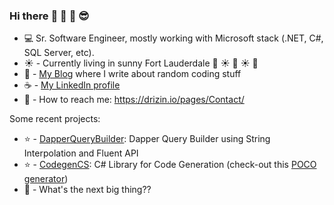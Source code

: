 ### Hi there :wave: :wave: :wave: :sunglasses:	

- :computer: Sr. Software Engineer, mostly working with Microsoft stack (.NET, C#, SQL Server, etc).
- :sunny: - Currently living in sunny Fort Lauderdale :palm_tree: :sunny: :palm_tree: :sunny: :palm_tree:
- :thought_balloon: - [My Blog](http://drizin.io/) where I write about random coding stuff
- :coffee: - [My LinkedIn profile](https://www.linkedin.com/in/ricardodrizin/)
- :email: - How to reach me: https://drizin.io/pages/Contact/

Some recent projects:
- :star: - [DapperQueryBuilder](https://github.com/Drizin/DapperQueryBuilder): Dapper Query Builder using String Interpolation and Fluent API
- :star: - [CodegenCS](https://github.com/Drizin/CodegenCS): C# Library for Code Generation (check-out this [POCO generator](https://github.com/Drizin/CodegenCS/tree/master/src/CodegenCS.POCO))
- :eyes: - What's the next big thing??



<!--
**Drizin/Drizin** is a ✨ _special_ ✨ repository because its `README.md` (this file) appears on your GitHub profile.

Here are some ideas to get you started:

- 🔭 I’m currently working on ...
- 🌱 I’m currently learning ...
- 👯 I’m looking to collaborate on ...
- 🤔 I’m looking for help with ...
- 💬 Ask me about ...
- 📫 How to reach me: ...
- 😄 Pronouns: ...
- ⚡ Fun fact: ...
-->
